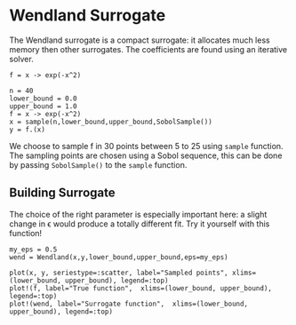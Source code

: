 # Wendland Surrogate

The Wendland surrogate is a compact surrogate: it allocates much less memory then other surrogates.
The coefficients are found using an iterative solver.

``f = x -> exp(-x^2)``


```@example wendland
n = 40
lower_bound = 0.0
upper_bound = 1.0
f = x -> exp(-x^2)
x = sample(n,lower_bound,upper_bound,SobolSample())
y = f.(x)
```

We choose to sample f in 30 points between 5 to 25 using `sample` function. The sampling points are chosen using a Sobol sequence, this can be done by passing `SobolSample()` to the `sample` function.

## Building Surrogate

The choice of the right parameter is especially important here:
a slight change in ϵ would produce a totally different fit.
Try it yourself with this function!

```@example wendland
my_eps = 0.5
wend = Wendland(x,y,lower_bound,upper_bound,eps=my_eps)
```

```@example wendland
plot(x, y, seriestype=:scatter, label="Sampled points", xlims=(lower_bound, upper_bound), legend=:top)
plot!(f, label="True function",  xlims=(lower_bound, upper_bound), legend=:top)
plot!(wend, label="Surrogate function",  xlims=(lower_bound, upper_bound), legend=:top)
```
